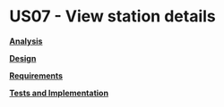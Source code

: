# US07 - View station details

**[Analysis](../US07/02.analysis/US07-analysis.md)**

**[Design](../US07/03.design/US07-design.md)**

**[Requirements](../US07/01.requirements-engineering/US07-requirements.md)**

**[Tests and Implementation](../US07/04.tests-and-implementation/US07-tests-and-implementation.md)**